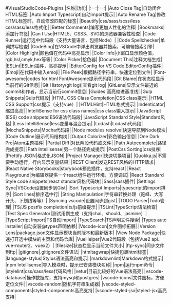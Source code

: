 #VisualStudioCode-Plugins
|名称|功能|
|:--:|:--:|
|Auto Close Tag|自动闭合HTML标签|
|Auto Import Typescript|自动import提示|
|Auto Rename Tag|修改HTML标签时，自动修改匹配的标签|
|Beautify|css/sass/scss/less css/sass/less格式化|
|Better Comments|编写更加人性化的注释|
|Bookmarks|添加行书签|
|Can I Use|HTML5、CSS3、SVG的浏览器兼容性检查|
|Code Runner|运行选中代码段（支持大量语言，包括Node）|
|Code Spellchecker|单词拼写检查|
|CodeBing|在VSCode中弹出浏览器并搜索，可编辑搜索引擎|
|Color Highlight|颜色值在代码中高亮显示|
|Color Info|小窗口显示颜色值，rgb,hsl,cmyk,hex等等|
|Color Picker|拾色器|
|Document This|注释文档生成|
|ESLint|ESLint插件，高亮提示|
|EditorConfig for VS Code|EditorConfig插件|
|Emoji|在代码中输入emoji|
|File Peek|根据路径字符串，快速定位到文件|
|Font-awesome|codes for html FontAwesome提示代码段|
|Git Blame|在状态栏显示当前行的Git信息|
|Git History(git log)|查看git log|
|GitLens|显示文件最近的commit和作者，显示当前行commit信息|
|Guides|高亮缩进基准线|
|Gulp Snippets|Gulp代码段|
|HTML CSS Class Completion|CSS class提示|
|HTML CSS Support|css提示（支持vue）|
|HTMLHint|HTML格式提示|
|Indenticator|缩进高亮|
|IntelliSense for css class names|css class输入提示|
|JavaScript (ES6) code snippets|ES6语法代码段|
|JavaScript Standard Style|Standard风格|
|Less IntelliSense|less变量与混合提示|
|Lodash|Lodash代码段|
|MochaSnippets|Mocha代码段|
|Node modules resolve|快速导航到Node模块|
|Code Outline|展示代码结构树|
|Output Colorizer|彩色输出信息|
|One Dark Pro|Atom主题插件|
|Partial Diff|对比两段代码或文件|
|Path Autocomplete|路径完成提示|
|Path Intellisense|另一个路径完成提示|
|PostCss Sorting|css排序|
|Prettify JSON|格式化JSON|
|Project Manager|快速切换项目|
|Quokka.js|不需要手动运行，行内显示变量结果|
|REST Client|发送REST风格的HTTP请求|
|React Native Storybooks|storybook预览插件，支持react|
|React Playground|为编辑器提供一个react组件运行环境，方便调试|
|React Standard Style code snippets|react standar风格代码块|
|Sass|sass插件|
|Settings Sync|VSCode设置同步到Gist|
|Sort Typescript Imports|typescript的import排序|
|Sort lines|排序选中行|
|String Manipulation|字符串转换处理（驼峰、大写开头、下划线等等）|
|Syncing vscode|设置同步到gist|
|TODO Parser|Todo管理|
|TS/JS postfix completion|ts/js前缀提示|
|TSLint|TypeScript语法检查|
|Test Spec Generator|测试用例生成（支持chai、should、jasmine）|
|TypeScript Import|TS自动import|
|TypeSearch|TS声明文件搜索|
|Types auto installer|自动安装@types声明依赖|
|Vscode-icon|文件图标拓展|
|Version Lens|package.json文件显示模块当前版本和最新版本|
|View Node Package|快速打开选中模块的主页和代码仓库|
|VueHelper|Vue2代码段（包括Vue2 api、vue-router2、vuex2）|
|filesize|状态栏显示当前文件大小|
|ftp-sync|同步文件到ftp|
|gitignore|.gitignore文件语法|
|htmltagwrap|快捷包裹html标签|
|language-stylus|Stylus语法高亮和提示|
|markdownlint|Markdown格式提示|
|npm Intellisense|导入模块时，提示已安装模块名称|
|npm|运行npm命令|
|stylelint|css/sass/less代码风格|
|vetur|目前比较好的Vue语法高亮|
|vscode-database|操作数据库，支持mysql和postgres|
|vscode-icons|文件图标，方便定位文件|
|vscode-random|随机字符串生成器|
|vscode-styled-components|styled-components高亮支持|
|vscode-styled-jsx|styled-jsx高亮支持|

